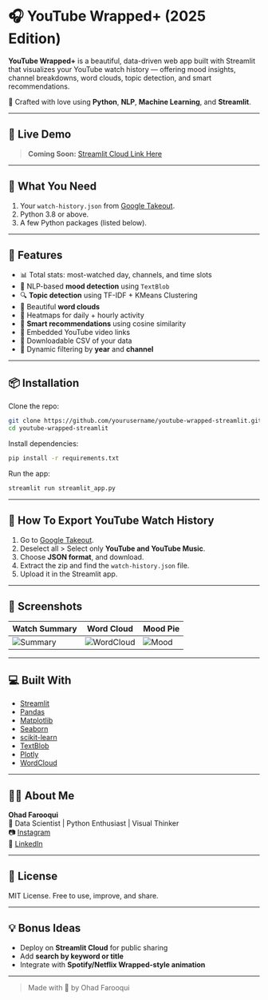 
# 🎧 YouTube Wrapped+ (2025 Edition)

**YouTube Wrapped+** is a beautiful, data-driven web app built with Streamlit that visualizes your YouTube watch history — offering mood insights, channel breakdowns, word clouds, topic detection, and smart recommendations.

🚀 Crafted with love using **Python**, **NLP**, **Machine Learning**, and **Streamlit**.

---

## 📸 Live Demo

> **Coming Soon:** [Streamlit Cloud Link Here](https://share.streamlit.io/yourusername/youtube-wrapped-streamlit)

---

## 📂 What You Need

1. Your `watch-history.json` from [Google Takeout](https://takeout.google.com/).
2. Python 3.8 or above.
3. A few Python packages (listed below).

---

## 🧠 Features

- 📊 Total stats: most-watched day, channels, and time slots  
- 🧠 NLP-based **mood detection** using `TextBlob`  
- 🔍 **Topic detection** using TF-IDF + KMeans Clustering  
- 🌈 Beautiful **word clouds**  
- 📅 Heatmaps for daily + hourly activity  
- 🤖 **Smart recommendations** using cosine similarity  
- 🔗 Embedded YouTube video links  
- 📁 Downloadable CSV of your data  
- 🔌 Dynamic filtering by **year** and **channel**

---

## 📦 Installation

Clone the repo:

```bash
git clone https://github.com/yourusername/youtube-wrapped-streamlit.git
cd youtube-wrapped-streamlit
```

Install dependencies:

```bash
pip install -r requirements.txt
```

Run the app:

```bash
streamlit run streamlit_app.py
```

---

## 📝 How To Export YouTube Watch History

1. Go to [Google Takeout](https://takeout.google.com/).
2. Deselect all > Select only **YouTube and YouTube Music**.
3. Choose **JSON format**, and download.
4. Extract the zip and find the `watch-history.json` file.
5. Upload it in the Streamlit app.

---

## 📸 Screenshots

| Watch Summary | Word Cloud | Mood Pie |
|---------------|------------|----------|
| ![Summary](assets/summary.png) | ![WordCloud](assets/wordcloud.png) | ![Mood](assets/mood.png) |

---

## 💻 Built With

- [Streamlit](https://streamlit.io/)
- [Pandas](https://pandas.pydata.org/)
- [Matplotlib](https://matplotlib.org/)
- [Seaborn](https://seaborn.pydata.org/)
- [scikit-learn](https://scikit-learn.org/)
- [TextBlob](https://textblob.readthedocs.io/)
- [Plotly](https://plotly.com/python/)
- [WordCloud](https://github.com/amueller/word_cloud)

---

## 🙋‍♂️ About Me

**Ohad Farooqui**  
📍 Data Scientist | Python Enthusiast | Visual Thinker  
📷 [Instagram](https://www.instagram.com/ohadfarooqui)  
🔗 [LinkedIn](https://www.linkedin.com/in/ohadfarooqui)

---

## 📃 License

MIT License. Free to use, improve, and share.

---

## 💡 Bonus Ideas

- Deploy on **Streamlit Cloud** for public sharing  
- Add **search by keyword or title**  
- Integrate with **Spotify/Netflix Wrapped-style animation**

---

> Made with 💙 by Ohad Farooqui
